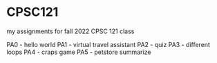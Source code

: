 # CPSC121
my assignments for fall 2022 CPSC 121 class

PA0 - hello world
PA1 - virtual travel assistant
PA2 - quiz
PA3 - different loops
PA4 - craps game
PA5 - petstore summarize